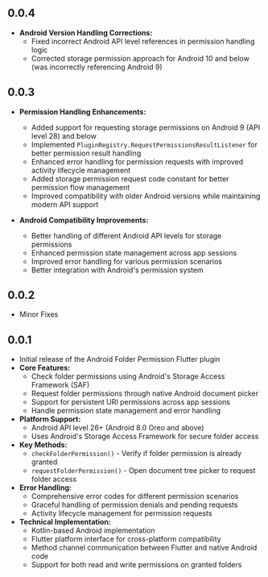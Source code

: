 ## 0.0.4

* **Android Version Handling Corrections:**
  * Fixed incorrect Android API level references in permission handling logic
  * Corrected storage permission approach for Android 10 and below (was incorrectly referencing Android 9)

## 0.0.3

* **Permission Handling Enhancements:**
  * Added support for requesting storage permissions on Android 9 (API level 28) and below
  * Implemented `PluginRegistry.RequestPermissionsResultListener` for better permission result handling
  * Enhanced error handling for permission requests with improved activity lifecycle management
  * Added storage permission request code constant for better permission flow management
  * Improved compatibility with older Android versions while maintaining modern API support

* **Android Compatibility Improvements:**
  * Better handling of different Android API levels for storage permissions
  * Enhanced permission state management across app sessions
  * Improved error handling for various permission scenarios
  * Better integration with Android's permission system

## 0.0.2

* Minor Fixes

## 0.0.1

* Initial release of the Android Folder Permission Flutter plugin
* **Core Features:**
  * Check folder permissions using Android's Storage Access Framework (SAF)
  * Request folder permissions through native Android document picker
  * Support for persistent URI permissions across app sessions
  * Handle permission state management and error handling
* **Platform Support:**
  * Android API level 26+ (Android 8.0 Oreo and above)
  * Uses Android's Storage Access Framework for secure folder access
* **Key Methods:**
  * `checkFolderPermission()` - Verify if folder permission is already granted
  * `requestFolderPermission()` - Open document tree picker to request folder access
* **Error Handling:**
  * Comprehensive error codes for different permission scenarios
  * Graceful handling of permission denials and pending requests
  * Activity lifecycle management for permission requests
* **Technical Implementation:**
  * Kotlin-based Android implementation
  * Flutter platform interface for cross-platform compatibility
  * Method channel communication between Flutter and native Android code
  * Support for both read and write permissions on granted folders
